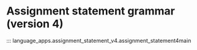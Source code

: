 # Assignment statement grammar (version 4)

::: language_apps.assignment_statement_v4.assignment_statement4main


